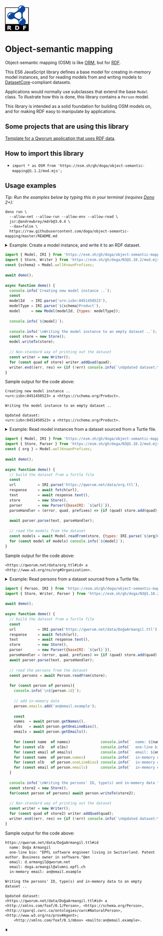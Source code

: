 <p align="left">
<a href="https://qworum.net" target="_blank" rel="noreferrer"><img src="https://github.com/doga/doga/raw/main/logos/rdf.svg" height="85" alt="Qworum" /></a>
</p>

# Object-semantic mapping

Object-semantic mapping (OSM) is like [ORM](https://en.wikipedia.org/wiki/Object%E2%80%93relational_mapping), but for [RDF](https://www.w3.org/TR/rdf-primer/).

This ES6 JavaScript library defines a base model for creating in-memory model instances, and for reading models from and writing models to [DatasetCore](https://rdf.js.org/dataset-spec/#datasetcore-interface)-compliant datasets.

Applications would normally use subclasses that extend the base `Model` class. To illustrate how this is done, this library contains a `Person` model.

This library is intended as a solid foundation for building OSM models on, and for making RDF easy to manipulate by applications.

## Some projects that are using this library

[Template for a Qworum application that uses RDF data](https://github.com/doga/qworum-application-template-with-semantic-data).

## How to import this library

- `import * as OSM from 'https://esm.sh/gh/doga/object-semantic-mapping@1.1.2/mod.mjs';`

## Usage examples

_Tip: Run the examples below by typing this in your terminal (requires [Deno](https://deno.com/) 2+):_

```shell
deno run \
  --allow-net --allow-run --allow-env --allow-read \
  jsr:@andrewbrey/mdrb@3.0.4 \
  --dax=false \
  https://raw.githubusercontent.com/doga/object-semantic-mapping/master/README.md
```

<details data-mdrb>
<summary>Example: Create a model instance, and write it to an RDF dataset.</summary>

<pre>
description = '''
Running this code is safe.
'''
</pre>
</details>

```javascript
import { Model, IRI } from 'https://esm.sh/gh/doga/object-semantic-mapping@1.1.2/mod.mjs';
import { Store, Writer } from 'https://esm.sh/gh/doga/N3@1.18.2/mod.mjs';
const {schema} = Model.wellKnownPrefixes;

await demo();

async function demo() {
  console.info(`Creating new model instance ..`);
  const
  modelId   = IRI.parse('urn:isbn:0451450523'),
  modelType = IRI.parse(`${schema}Product`),
  model     = new Model(modelId, {types: modelType});

  console.info(`${model}`);

  console.info(`\nWriting the model instance to an empty dataset ..`);
  const store = new Store();
  model.writeTo(store);

  // Non-standard way of printing out the dataset
  const writer = new Writer();
  for (const quad of store) writer.addQuad(quad);
  writer.end((err, res) => {if (!err) console.info(`\nUpdated dataset:\n${res}`);});
}
```

Sample output for the code above:

```text
Creating new model instance ..
<urn:isbn:0451450523> a <https://schema.org/Product>.

Writing the model instance to an empty dataset ..

Updated dataset:
<urn:isbn:0451450523> a <https://schema.org/Product>.
```

<details data-mdrb>
<summary>Example: Read model instances from a dataset sourced from a Turtle file.</summary>

<pre>
description = '''
Running this code is safe.
'''
</pre>
</details>

```javascript
import { Model, IRI } from 'https://esm.sh/gh/doga/object-semantic-mapping@1.1.2/mod.mjs';
import { Store, Parser } from 'https://esm.sh/gh/doga/N3@1.18.2/mod.mjs';
const { org } = Model.wellKnownPrefixes;

await demo();

async function demo() {
  // build the dataset from a Turtle file
  const
  url          = IRI.parse('https://qworum.net/data/org.ttl'),
  response     = await fetch(url),
  text         = await response.text(),
  store        = new Store(),
  parser       = new Parser({baseIRI: `${url}`}),
  parseHandler = (error, quad, prefixes) => {if (quad) store.add(quad);};

  await parser.parse(text, parseHandler);

  // read the models from the dataset
  const models = await Model.readFrom(store, {types: IRI.parse(`${org}Organization`)});
  for (const model of models) console.info(`${model}`);
}
```

Sample output for the code above:

```text
<https://qworum.net/data/org.ttl#id> a <http://www.w3.org/ns/org#Organization>.
```

<details data-mdrb>
<summary>Example: Read persons from a dataset sourced from a Turtle file.</summary>

<pre>
description = '''
Running this code is safe.
'''
</pre>
</details>

```javascript
import { Person, IRI } from 'https://esm.sh/gh/doga/object-semantic-mapping@1.1.2/mod.mjs';
import { Store, Writer, Parser } from 'https://esm.sh/gh/doga/N3@1.18.2/mod.mjs';

await demo();

async function demo() {
  // build the dataset from a Turtle file
  const
  url          = IRI.parse('https://qworum.net/data/DoğaArmangil.ttl'),
  response     = await fetch(url),
  text         = await response.text(),
  store        = new Store(),
  parser       = new Parser({baseIRI: `${url}`}),
  parseHandler = (error, quad, prefixes) => {if (quad) store.add(quad);};
  await parser.parse(text, parseHandler);

  // read the persons from the dataset
  const persons = await Person.readFrom(store);

  for (const person of persons){
    console.info(`\n${person.id}`);

    // add in-memory data
    person.emails.add('an@email.example');

    const 
    names  = await person.getNames(),
    olbs   = await person.getOneLineBios(),
    emails = await person.getEmails();

    for (const name  of names)              console.info(`  name: ${name}`);
    for (const olb   of olbs)               console.info(`  one-line bio: ${olb}`);
    for (const email of emails)             console.info(`  email: ${email}`);
    for (const name  of person.names)       console.info(`  in-memory name: ${name}`);
    for (const olb   of person.oneLineBios) console.info(`  in-memory one-line bio: ${olb}`);
    for (const email of person.emails)      console.info(`  in-memory email: ${email}`);
  }

  console.info(`\nWriting the persons' ID, type(s) and in-memory data to an empty dataset ..`);
  const store2 = new Store();
  for(const person of persons) await person.writeTo(store2);

  // Non-standard way of printing out the dataset
  const writer = new Writer();
  for (const quad of store2) writer.addQuad(quad);
  writer.end((err, res) => {if (!err) console.info(`\nUpdated dataset:\n${res}`);});
}
```

Sample output for the code above:

```text
https://qworum.net/data/DoğaArmangil.ttl#id
  name: Doğa Armangil
  one-line bio: "EPFL software engineer living in Switzerland. Patent author. Business owner in software."@en
  email: d.armangil@qworum.net
  email: doga.armangil@alumni.epfl.ch
  in-memory email: an@email.example

Writing the persons' ID, type(s) and in-memory data to an empty dataset ..

Updated dataset:
<https://qworum.net/data/DoğaArmangil.ttl#id> a <http://xmlns.com/foaf/0.1/Person>, <https://schema.org/Person>, <http://sparql.cwrc.ca/ontologies/cwrc#NaturalPerson>, <http://www.w3.org/ns/prov#Agent>;
    <http://xmlns.com/foaf/0.1/mbox> <mailto:an@email.example>.
```

∎
